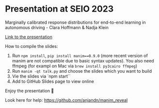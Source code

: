# Presentation at SEIO 2023

Marginally calibrated response distributions for end-to-end learning in autonomous driving - Clara Hoffmann \& Nadja Klein

[Link to the presentation](https://clarahoffmann.github.io/seio2023_icnlm/)

How to compile the slides:

1. Run ```npm install```, ```pip install manim==0.9.0``` (more recent version of manim are not compatible due to basic syntax updates). You also need ffmpeg (for exampl on Mac via ```brew install py3cairo ffmpeg```)
2. Run ```manim -qt talk.py``` and choose the slides which you want to build
3. Vie the slides via `npm start``
4. Add to GitHub Slides page to view online

Enjoy the presentation :confetti_ball:

Look here for help: https://github.com/anjandn/manim_reveal
